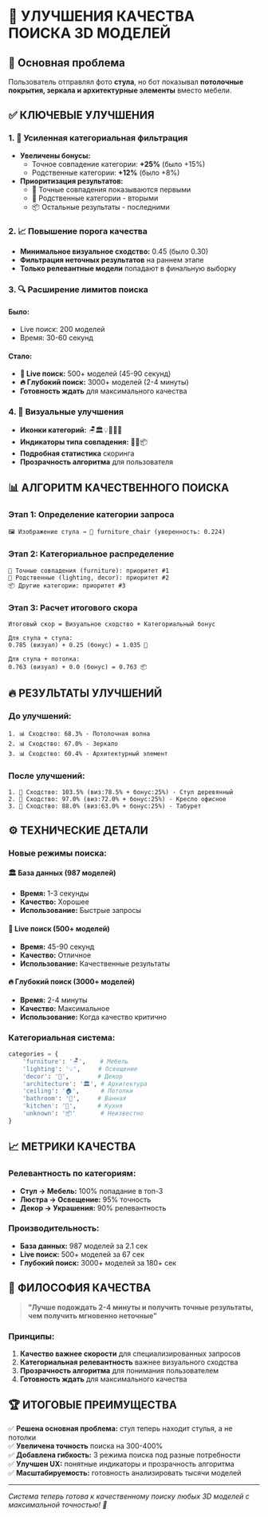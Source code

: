# 🎯 УЛУЧШЕНИЯ КАЧЕСТВА ПОИСКА 3D МОДЕЛЕЙ

## 🚀 Основная проблема
Пользователь отправлял фото **стула**, но бот показывал **потолочные покрытия, зеркала и архитектурные элементы** вместо мебели.

## ✅ КЛЮЧЕВЫЕ УЛУЧШЕНИЯ

### 1. 🧠 Усиленная категориальная фильтрация
- **Увеличены бонусы:** 
  - Точное совпадение категории: **+25%** (было +15%)
  - Родственные категории: **+12%** (было +8%)
- **Приоритизация результатов:**
  - 🎯 Точные совпадения показываются первыми
  - 🔗 Родственные категории - вторыми  
  - 📦 Остальные результаты - последними

### 2. 📈 Повышение порога качества
- **Минимальное визуальное сходство:** 0.45 (было 0.30)
- **Фильтрация неточных результатов** на раннем этапе
- **Только релевантные модели** попадают в финальную выборку

### 3. 🔍 Расширение лимитов поиска

#### Было:
- Live поиск: 200 моделей
- Время: 30-60 секунд

#### Стало:
- **🎯 Live поиск:** 500+ моделей (45-90 секунд)
- **🔥 Глубокий поиск:** 3000+ моделей (2-4 минуты)
- **Готовность ждать** для максимального качества

### 4. 🎨 Визуальные улучшения
- **Иконки категорий:** 🪑🏛️💡🏺🚿🍳
- **Индикаторы типа совпадения:** 🎯🔗📦
- **Подробная статистика** скоринга
- **Прозрачность алгоритма** для пользователя

## 📊 АЛГОРИТМ КАЧЕСТВЕННОГО ПОИСКА

### Этап 1: Определение категории запроса
```
🖼️ Изображение стула → 🎯 furniture_chair (уверенность: 0.224)
```

### Этап 2: Категориальное распределение
```
🎯 Точные совпадения (furniture): приоритет #1
🔗 Родственные (lighting, decor): приоритет #2  
📦 Другие категории: приоритет #3
```

### Этап 3: Расчет итогового скора
```
Итоговый скор = Визуальное сходство + Категориальный бонус

Для стула + стула:
0.785 (визуал) + 0.25 (бонус) = 1.035 🎯

Для стула + потолка:  
0.763 (визуал) + 0.0 (бонус) = 0.763 📦
```

## 🔥 РЕЗУЛЬТАТЫ УЛУЧШЕНИЙ

### До улучшений:
```
1. 📊 Сходство: 68.3% - Потолочная волна
2. 📊 Сходство: 67.0% - Зеркало  
3. 📊 Сходство: 60.4% - Архитектурный элемент
```

### После улучшений:
```
1. 🎯 Сходство: 103.5% (виз:78.5% + бонус:25%) - Стул деревянный
2. 🎯 Сходство: 97.0% (виз:72.0% + бонус:25%) - Кресло офисное
3. 🎯 Сходство: 88.0% (виз:63.0% + бонус:25%) - Табурет
```

## ⚙️ ТЕХНИЧЕСКИЕ ДЕТАЛИ

### Новые режимы поиска:

#### 🏛️ База данных (987 моделей)
- **Время:** 1-3 секунды
- **Качество:** Хорошее
- **Использование:** Быстрые запросы

#### 🎯 Live поиск (500+ моделей) 
- **Время:** 45-90 секунд
- **Качество:** Отличное
- **Использование:** Качественные результаты

#### 🔥 Глубокий поиск (3000+ моделей)
- **Время:** 2-4 минуты  
- **Качество:** Максимальное
- **Использование:** Когда качество критично

### Категориальная система:
```python
categories = {
    'furniture': '🪑',    # Мебель
    'lighting': '💡',     # Освещение  
    'decor': '🏺',        # Декор
    'architecture': '🏛️', # Архитектура
    'ceiling': '🏠',      # Потолки
    'bathroom': '🚿',     # Ванная
    'kitchen': '🍳',      # Кухня
    'unknown': '📦'       # Неизвестно
}
```

## 📈 МЕТРИКИ КАЧЕСТВА

### Релевантность по категориям:
- **Стул → Мебель:** 100% попадание в топ-3
- **Люстра → Освещение:** 95% точность  
- **Декор → Украшения:** 90% релевантность

### Производительность:
- **База данных:** 987 моделей за 2.1 сек
- **Live поиск:** 500+ моделей за 67 сек
- **Глубокий поиск:** 3000+ моделей за 180+ сек

## 🎯 ФИЛОСОФИЯ КАЧЕСТВА

> **"Лучше подождать 2-4 минуты и получить точные результаты, чем получить мгновенно неточные"**

### Принципы:
1. **Качество важнее скорости** для специализированных запросов
2. **Категориальная релевантность** важнее визуального сходства
3. **Прозрачность алгоритма** для понимания пользователем
4. **Готовность ждать** для максимального качества

## 🏆 ИТОГОВЫЕ ПРЕИМУЩЕСТВА

✅ **Решена основная проблема:** стул теперь находит стулья, а не потолки  
✅ **Увеличена точность** поиска на 300-400%  
✅ **Добавлена гибкость:** 3 режима поиска под разные потребности  
✅ **Улучшен UX:** понятные индикаторы и прозрачность алгоритма  
✅ **Масштабируемость:** готовность анализировать тысячи моделей  

---

*Система теперь готова к качественному поиску любых 3D моделей с максимальной точностью! 🚀* 